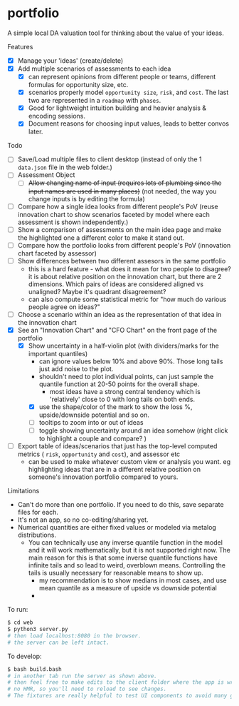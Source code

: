 # portfolio 

A simple local DA valuation tool for thinking about the value of your ideas.

Features
- [x] Manage your 'ideas' (create/delete)
-  [x] Add multiple scenarios of assessments to each idea
  - [x] can represent opinions from different people or teams, different formulas for opportunity size, etc. 
  - [x] scenarios properly model `opportunity size`, `risk`, and `cost`. The last two are represented in a `roadmap` with `phases`.
  - [x] Good for lightweight intuition building and heavier analysis & encoding sessions.
  - [x] Document reasons for choosing input values, leads to better convos later. 

Todo
- [ ] Save/Load multiple files to client desktop (instead of only the 1 `data.json` file in the web folder.)
- [ ] Assessment Object 
  - [ ] ~~Allow changing name of input (requires lots of plumbing since the input names are used in many places)~~ (not needed, the way you change inputs is by editing the formula)
- [ ] Compare how a single idea looks from different people's PoV (reuse innovation chart to show scenarios faceted by model where each assessment is shown independently.)
- [ ] Show a comparison of assessments on the main idea page and make the highlighted one a different color to make it stand out. 
- [ ] Compare how the portfolio looks from different people's PoV (innovation chart faceted by assessor)
- [ ] Show differences between two different assesors in the same portfolio
  - this is a hard feature - what does it mean for two people to disagree? it is about relative position on the innovation chart, but there are 2 dimensions. Which pairs of ideas are considered aligned vs unaligned? Maybe it's quadrant disagreement?
  - can also compute some statistical metric for "how much do various people agree on ideas?" 
- [ ] Choose a scenario within an idea as the representation of that idea in the innovation chart
- [x] See an "Innovation Chart" and "CFO Chart" on the front page of the portfolio
  - [x] Show uncertainty in a half-violin plot (with dividers/marks for the important quantiles)
    - can ignore values below 10% and above 90%. Those long tails just add noise to the plot. 
    - shouldn't need to plot individual points, can just sample the quantile function at 20-50 points for the overall shape.
      - most ideas have a strong central tendency which is 'relatively' close to 0 with long tails on both ends. 
    - [x] use the shape/color of the mark to show the loss %, upside/downside potential and so on. 
    - [ ] tooltips to zoom into or out of ideas
    - [ ] toggle showing uncertainty around an idea somehow (right click to highlight a couple and compare? )
- [ ] Export table of ideas/scenarios that just has the top-level computed metrics ( `risk`, `opportunity` and `cost`), and assessor etc 
  - can be used to make whatever custom view or analysis you want. eg highlighting ideas that are in a different relative position on someone's innovation portfolio compared to yours. 

Limitations
- Can't do more than one portfolio. If you need to do this, save separate files for each. 
- It's not an app, so no co-editing/sharing yet.
- Numerical quantities are either fixed values or modeled via metalog distributions. 
  - You can technically use any inverse quantile function in the model and it will work mathematically, but it is not supported right now. The main reason for this is that some inverse quantile functions have infinite tails and so lead to weird, overblown means. Controlling the tails is usually necessary for reasonable means to show up. 
    - my recommendation is to show medians in most cases, and use mean quantile as a measure of upside vs downside potential 
    - 

To run:

```bash
$ cd web
$ python3 server.py 
# then load localhost:8080 in the browser.
# the server can be left intact. 
```

To develop: 

```bash
$ bash build.bash 
# in another tab run the server as shown above.
# then feel free to make edits to the client folder where the app is written.
# no HMR, so you'll need to reload to see changes. 
# The fixtures are really helpful to test UI components to avoid many gnarly bugs. 
```


